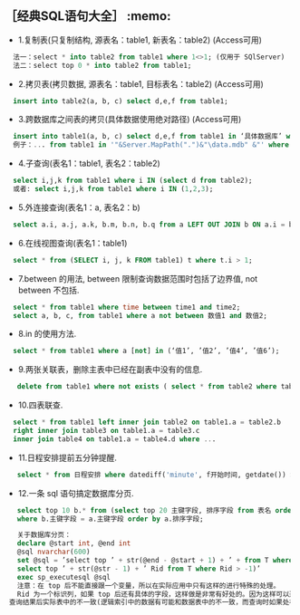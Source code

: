 <h2>［经典SQL语句大全］ :memo: </h2> 

* 1.复制表(只复制结构, 源表名：table1, 新表名：table2) (Access可用)
```sql
  法一：select * into table2 from table1 where 1<>1; (仅用于 SQlServer)
  法二：select top 0 * into table2 from table1;
```
* 2.拷贝表(拷贝数据, 源表名：table1, 目标表名：table2) (Access可用)
```sql
  insert into table2(a, b, c) select d,e,f from table1;
```
* 3.跨数据库之间表的拷贝(具体数据使用绝对路径) (Access可用)
```sql
  insert into table1(a, b, c) select d,e,f from table1 in ‘具体数据库’ where 条件;
  例子：... from table1 in '"&Server.MapPath(".")&"\data.mdb" &"' where ...
```
* 4.子查询(表名1：table1, 表名2：table2)
```sql
  select i,j,k from table1 where i IN (select d from table2);
  或者: select i,j,k from table1 where i IN (1,2,3);
```
* 5.外连接查询(表名1：a, 表名2：b)
```sql
  select a.i, a.j, a.k, b.m, b.n, b.q from a LEFT OUT JOIN b ON a.i = b.m;
```
* 6.在线视图查询(表名1：table1)
```sql
  select * from (SELECT i, j, k FROM table1) t where t.i > 1;
```
* 7.between 的用法, between 限制查询数据范围时包括了边界值, not between 不包括.
```sql
  select * from table1 where time between time1 and time2;
  select a, b, c, from table1 where a not between 数值1 and 数值2;
```
* 8.in 的使用方法.
```sql
  select * from table1 where a [not] in (‘值1’, ’值2’, ’值4’, ’值6’);
```
* 9.两张关联表，删除主表中已经在副表中没有的信息.
```sql
   delete from table1 where not exists ( select * from table2 where table1.field1 = table2.field1 );
```
* 10.四表联查.
```sql
  select * from table1 left inner join table2 on table1.a = table2.b 
  right inner join table3 on table1.a = table3.c 
  inner join table4 on table1.a = table4.d where ...
```
* 11.日程安排提前五分钟提醒.
```sql
   select * from 日程安排 where datediff('minute', f开始时间, getdate()) > 5;
```
* 12.一条 sql 语句搞定数据库分页.
```sql
   select top 10 b.* from (select top 20 主键字段, 排序字段 from 表名 order by 排序字段 desc) a, 表名b
   where b.主键字段 = a.主键字段 order by a.排序字段;

   关于数据库分页：
   declare @start int, @end int
   @sql nvarchar(600)
   set @sql = ’select top ’ + str(@end - @start + 1) + ’ + from T where rid not in(
   select top ’ + str(@str - 1) + ’ Rid from T where Rid > -1)’
   exec sp_executesql @sql
   注意：在 top 后不能直接跟一个变量，所以在实际应用中只有这样的进行特殊的处理。
   Rid 为一个标识列，如果 top 后还有具体的字段，这样做是非常有好处的。因为这样可以避免 top 的字段如果是逻辑索引，
 查询结果后实际表中的不一致(逻辑索引中的数据有可能和数据表中的不一致，而查询时如果处在索引则首先查询索引).
 ```
